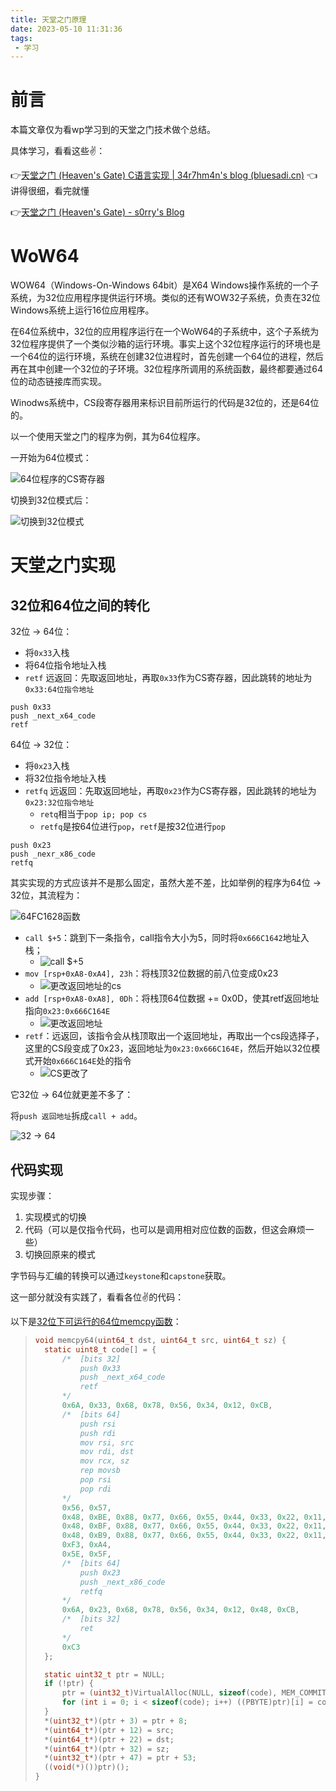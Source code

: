 ```yaml
---
title: 天堂之门原理
date: 2023-05-10 11:31:36
tags:
 - 学习
---
```


# 前言

本篇文章仅为看wp学习到的天堂之门技术做个总结。

具体学习，看看这些✌：

👉[天堂之门 (Heaven's Gate) C语言实现 | 34r7hm4n's blog (bluesadi.cn)](http://blog.bluesadi.cn:4000/2021/11/06/天堂之门-Heaven-s-Gate-C语言实现/) 👈讲得很细，看完就懂

👉[天堂之门 (Heaven's Gate) - s0rry's Blog](http://s0rry.cn/archives/tian-tang-zhi-men-heavensgate#toc-head-2)

# WoW64

WOW64（Windows-On-Windows 64bit）是X64 Windows操作系统的一个子系统，为32位应用程序提供运行环境。类似的还有WOW32子系统，负责在32位Windows系统上运行16位应用程序。

在64位系统中，32位的应用程序运行在一个WoW64的子系统中，这个子系统为32位程序提供了一个类似沙箱的运行环境。事实上这个32位程序运行的环境也是一个64位的运行环境，系统在创建32位进程时，首先创建一个64位的进程，然后再在其中创建一个32位的子环境。32位程序所调用的系统函数，最终都要通过64位的动态链接库而实现。

Winodws系统中，CS段寄存器用来标识目前所运行的代码是32位的，还是64位的。

以一个使用天堂之门的程序为例，其为64位程序。

一开始为64位模式：

![64位程序的CS寄存器](天堂之门原理/image-20230510114220317.png)

切换到32位模式后：

![切换到32位模式](天堂之门原理/image-20230510114530659.png)

# 天堂之门实现

## 32位和64位之间的转化

32位 → 64位：

+ 将`0x33`入栈
+ 将64位指令地址入栈
+ `retf` 远返回：先取返回地址，再取`0x33`作为CS寄存器，因此跳转的地址为`0x33:64位指令地址`

```
push 0x33
push _next_x64_code
retf
```

64位 → 32位：

+ 将`0x23`入栈
+ 将32位指令地址入栈
+ `retfq` 远返回：先取返回地址，再取`0x23`作为CS寄存器，因此跳转的地址为`0x23:32位指令地址`
  + `retq`相当于`pop ip; pop cs`
  + `retfq`是按64位进行`pop`，`retf`是按32位进行`pop`

```
push 0x23
push _nexr_x86_code
retfq
```

其实实现的方式应该并不是那么固定，虽然大差不差，比如举例的程序为64位 → 32位，其流程为：

![64FC1628函数](天堂之门原理/image-20230509193351163.png)

- `call $+5`：跳到下一条指令，call指令大小为5，同时将`0x666C1642`地址入栈；
  - ![call $+5](天堂之门原理/image-20230510121041395.png)
- `mov [rsp+0xA8-0xA4], 23h`：将栈顶32位数据的前八位变成0x23
  - ![更改返回地址的cs](天堂之门原理/image-20230510121350591.png)
- `add [rsp+0xA8-0xA8], 0Dh`：将栈顶64位数据 += 0x0D，使其retf返回地址指向`0x23:0x666C164E`
  - ![更改返回地址](天堂之门原理/image-20230510121638859.png)
- `retf`：远返回，该指令会从栈顶取出一个返回地址，再取出一个cs段选择子，这里的CS段变成了0x23，返回地址为`0x23:0x666C164E`，然后开始以32位模式开始`0x666C164E`处的指令
  - ![CS更改了](天堂之门原理/image-20230510121804080.png)

它32位 → 64位就更差不多了：

将`push 返回地址`拆成`call + add`。

![32 → 64](天堂之门原理/image-20230510122409063.png)

## 代码实现

实现步骤：

1. 实现模式的切换
2. 代码（可以是仅指令代码，也可以是调用相对应位数的函数，但这会麻烦一些）
3. 切换回原来的模式

字节码与汇编的转换可以通过`keystone`和`capstone`获取。

这一部分就没有实践了，看看各位✌的代码：

以下是[32位下可运行的64位memcpy函数](http://blog.bluesadi.cn:4000/2021/11/06/天堂之门-Heaven-s-Gate-C语言实现/)：

> ```c
> void memcpy64(uint64_t dst, uint64_t src, uint64_t sz) {
> 	static uint8_t code[] = {
> 		/*	[bits 32]
> 			push 0x33
> 			push _next_x64_code
> 			retf
> 		*/
> 		0x6A, 0x33, 0x68, 0x78, 0x56, 0x34, 0x12, 0xCB,
> 		/*	[bits 64]
> 			push rsi
> 			push rdi
> 			mov rsi, src
> 			mov rdi, dst
> 			mov rcx, sz
> 			rep movsb
> 			pop rsi
> 			pop rdi
> 		*/
> 		0x56, 0x57,
> 		0x48, 0xBE, 0x88, 0x77, 0x66, 0x55, 0x44, 0x33, 0x22, 0x11,
> 		0x48, 0xBF, 0x88, 0x77, 0x66, 0x55, 0x44, 0x33, 0x22, 0x11,
> 		0x48, 0xB9, 0x88, 0x77, 0x66, 0x55, 0x44, 0x33, 0x22, 0x11,
> 		0xF3, 0xA4,
> 		0x5E, 0x5F,
> 		/*	[bits 64]
> 			push 0x23
> 			push _next_x86_code
> 			retfq
> 		*/
> 		0x6A, 0x23, 0x68, 0x78, 0x56, 0x34, 0x12, 0x48, 0xCB,
> 		/*	[bits 32]
> 			ret
> 		*/
> 		0xC3
> 	};
> 
> 	static uint32_t ptr = NULL;
> 	if (!ptr) {
> 		ptr = (uint32_t)VirtualAlloc(NULL, sizeof(code), MEM_COMMIT | MEM_RESERVE, PAGE_EXECUTE_READWRITE);
> 		for (int i = 0; i < sizeof(code); i++) ((PBYTE)ptr)[i] = code[i];
> 	}
> 	*(uint32_t*)(ptr + 3) = ptr + 8;
> 	*(uint64_t*)(ptr + 12) = src;
> 	*(uint64_t*)(ptr + 22) = dst;
> 	*(uint64_t*)(ptr + 32) = sz;
> 	*(uint32_t*)(ptr + 47) = ptr + 53;
> 	((void(*)())ptr)();
> }
> ```
